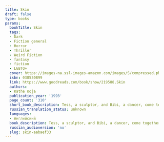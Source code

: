 ```yaml
---
title: Skin
draft: false
type: books
params:
  bookTitle: Skin
  tags:
  - Dark
  - Fiction general
  - Horror
  - Thriller
  - Weird Fiction
  - fantasy
  - fiction
  - LGBTQ+
  cover: https://images-na.ssl-images-amazon.com/images/S/compressed.photo.goodreads.com/books/1297222257i/219588.jpg
  isbn: 038530899
  link: https://www.goodreads.com/book/show/219588.Skin
  authors:
  - Kathe Koja
  publication_year: '1993'
  page_count: '310'
  short_book_description: Tess, a sculptor, and Bibi, a dancer, come together to create a new underground art form of metal and flesh, but their new art drives them deeper and deeper into a realm of obsession. Reprint.
  russian_translation_status: unknown
  languages:
  - Английский
  book_description: Tess, a sculptor, and Bibi, a dancer, come together to create a new underground art form of metal and flesh, but their new art drives them deeper and deeper into a realm of obsession. Reprint.
  russian_audioversion: 'no'
  slug: skin-aabaef33
---
```

